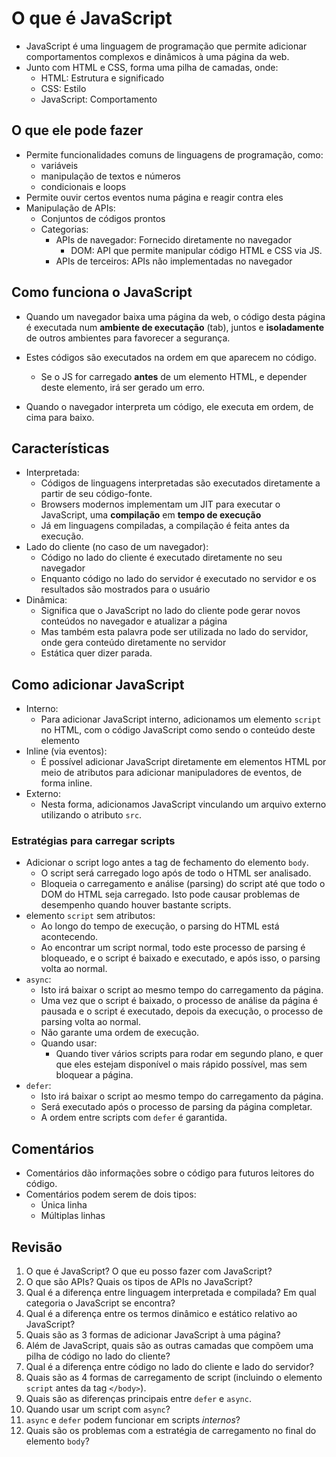 # O que é JavaScript

- JavaScript é uma linguagem de programação que permite adicionar comportamentos complexos e dinâmicos à uma página da web.
- Junto com HTML e CSS, forma uma pilha de camadas, onde:
  - HTML: Estrutura e significado
  - CSS: Estilo
  - JavaScript: Comportamento

## O que ele pode fazer

- Permite funcionalidades comuns de linguagens de programação, como:
  - variáveis
  - manipulação de textos e números
  - condicionais e loops
- Permite ouvir certos eventos numa página e reagir contra eles
- Manipulação de APIs:
  - Conjuntos de códigos prontos
  - Categorias:
    - APIs de navegador: Fornecido diretamente no navegador
      - DOM: API que permite manipular código HTML e CSS via JS.
    - APIs de terceiros: APIs não implementadas no navegador

## Como funciona o JavaScript

- Quando um navegador baixa uma página da web, o código desta página é executada num **ambiente de executação** (tab), juntos e **isoladamente** de outros ambientes para favorecer a segurança.
- Estes códigos são executados na ordem em que aparecem no código.
  - Se o JS for carregado **antes** de um elemento HTML, e depender deste elemento, irá ser gerado um erro.

- Quando o navegador interpreta um código, ele executa em ordem, de cima para baixo.

## Características

- Interpretada:
  - Códigos de linguagens interpretadas são executados diretamente a partir de seu código-fonte.
  - Browsers modernos implementam um JIT para executar o JavaScript, uma **compilação** em **tempo de execução**
  - Já em linguagens compiladas, a compilação é feita antes da execução.
- Lado do cliente (no caso de um navegador):
  - Código no lado do cliente é executado diretamente no seu navegador
  - Enquanto código no lado do servidor é executado no servidor e os resultados são mostrados para o usuário
- Dinâmica:
  - Significa que o JavaScript no lado do cliente pode gerar novos conteúdos no navegador e atualizar a página
  - Mas também esta palavra pode ser utilizada no lado do servidor, onde gera conteúdo diretamente no servidor
  - Estática quer dizer parada.

## Como adicionar JavaScript

- Interno:
  - Para adicionar JavaScript interno, adicionamos um elemento `script` no HTML, com o código JavaScript como sendo o conteúdo deste elemento
- Inline (via eventos):
  - É possível adicionar JavaScript diretamente em elementos HTML por meio de atributos para adicionar manipuladores de eventos, de forma inline.
- Externo:
  - Nesta forma, adicionamos JavaScript vinculando um arquivo externo utilizando o atributo `src`.

### Estratégias para carregar scripts

- Adicionar o script logo antes a tag de fechamento do elemento `body`.
  - O script será carregado logo após de todo o HTML ser analisado.
  - Bloqueia o carregamento e análise (parsing) do script até que todo o DOM do HTML seja carregado. Isto pode causar problemas de desempenho quando houver bastante scripts.
- elemento `script` sem atributos:
  - Ao longo do tempo de execução, o parsing do HTML está acontecendo.
  - Ao encontrar um script normal, todo este processo de parsing é bloqueado, e o script é baixado e executado, e após isso, o parsing volta ao normal.
- `async`:
  - Isto irá baixar o script ao mesmo tempo do carregamento da página.
  - Uma vez que o script é baixado, o processo de análise da página é pausada e o script é executado, depois da execução, o processo de parsing volta ao normal.
  - Não garante uma ordem de execução.
  - Quando usar:
    - Quando tiver vários scripts para rodar em segundo plano, e quer que eles estejam disponível o mais rápido possível, mas sem bloquear a página.
- `defer`:
  - Isto irá baixar o script ao mesmo tempo do carregamento da página.
  - Será executado após o processo de parsing da página completar.
  - A ordem entre scripts com `defer` é garantida.

## Comentários

- Comentários dão informações sobre o código para futuros leitores do código.
- Comentários podem serem de dois tipos:
  - Única linha
  - Múltiplas linhas

## Revisão

1. O que é JavaScript? O que eu posso fazer com JavaScript?
3. O que são APIs? Quais os tipos de APIs no JavaScript?
4. Qual é a diferença entre linguagem interpretada e compilada? Em qual categoria o JavaScript se encontra?
5. Qual é a diferença entre os termos dinâmico e estático relativo ao JavaScript?
6. Quais são as 3 formas de adicionar JavaScript à uma página?
7. Além de JavaScript, quais são as outras camadas que compõem uma pilha de código no lado do cliente?
8. Qual é a diferença entre código no lado do cliente e lado do servidor?
9. Quais são as 4 formas de carregamento de script (incluindo o elemento `script` antes da tag `</body>`).
10. Quais são as diferenças principais entre `defer` e `async`.
11. Quando usar um script com `async`?
12. `async` e `defer` podem funcionar em scripts *internos*?
13. Quais são os problemas com a estratégia de carregamento no final do elemento `body`?
